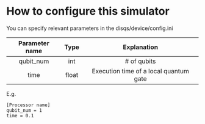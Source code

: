 # How to configure this simulator
You can specify relevant parameters in the disqs/device/config.ini

| Parameter name | Type  |              Explanation               |
| :------------: | :---: | :------------------------------------: |
|   qubit_num    |  int  |              # of qubits               |
|      time      | float | Execution time of a local quantum gate |

E.g.

```
[Processor name]
qubit_num = 1
time = 0.1
```
